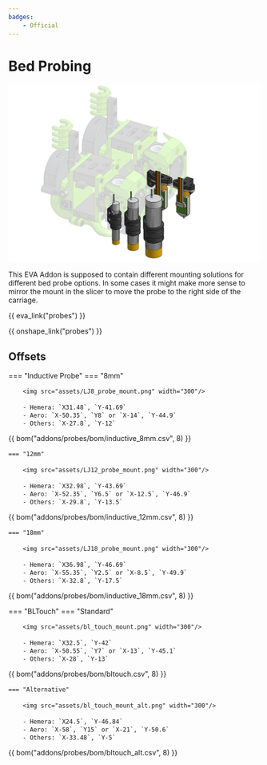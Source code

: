 ```yaml
---
badges:
    - Official
---
```


# Bed Probing

![preview](assets/__ALL__.png)

This EVA Addon is supposed to contain different mounting solutions for different bed probe options. In some cases it might make more sense to mirror the mount in the slicer to move the probe to the right side of the carriage.

{{ eva_link("probes") }}

{{ onshape_link("probes") }}

## Offsets

=== "Inductive Probe"
    === "8mm"

        <img src="assets/LJ8_probe_mount.png" width="300"/>

        - Hemera: `X31.48`, `Y-41.69`
        - Aero: `X-50.35`, `Y8` or `X-14`, `Y-44.9`
        - Others: `X-27.8`, `Y-12`

{{ bom("addons/probes/bom/inductive_8mm.csv", 8) }}

    === "12mm"

        <img src="assets/LJ12_probe_mount.png" width="300"/>

        - Hemera: `X32.98`, `Y-43.69`
        - Aero: `X-52.35`, `Y6.5` or `X-12.5`, `Y-46.9`
        - Others: `X-29.8`, `Y-13.5`

{{ bom("addons/probes/bom/inductive_12mm.csv", 8) }}

    === "18mm"

        <img src="assets/LJ18_probe_mount.png" width="300"/>

        - Hemera: `X36.98`, `Y-46.69`
        - Aero: `X-55.35`, `Y2.5` or `X-8.5`, `Y-49.9`
        - Others: `X-32.8`, `Y-17.5`

{{ bom("addons/probes/bom/inductive_18mm.csv", 8) }}

=== "BLTouch"
    === "Standard"

        <img src="assets/bl_touch_mount.png" width="300"/>

        - Hemera: `X32.5`, `Y-42`
        - Aero: `X-50.55`, `Y7` or `X-13`, `Y-45.1`
        - Others: `X-28`, `Y-13`

{{ bom("addons/probes/bom/bltouch.csv", 8) }}

    === "Alternative"

        <img src="assets/bl_touch_mount_alt.png" width="300"/>

        - Hemera: `X24.5`, `Y-46.84`
        - Aero: `X-58`, `Y15` or `X-21`, `Y-50.6`
        - Others: `X-33.48`, `Y-5`

{{ bom("addons/probes/bom/bltouch_alt.csv", 8) }}
